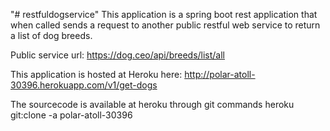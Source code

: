 "# restfuldogservice" 
This application is a spring boot rest application that when called sends a request to another public restful web service
to return a list of dog breeds.

Public service url:
https://dog.ceo/api/breeds/list/all

This application is hosted at Heroku here:
http://polar-atoll-30396.herokuapp.com/v1/get-dogs

The sourcecode is available at heroku through git commands
heroku git:clone -a polar-atoll-30396

